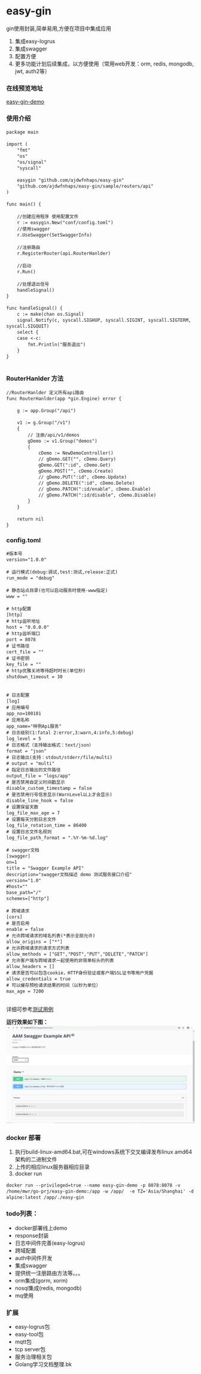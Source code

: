 # easy-gin
gin使用封装,简单易用,方便在项目中集成应用
1. 集成easy-logrus
2. 集成swagger
3. 配置方便
4. 更多功能计划后续集成，以方便使用（常用web开发：orm, redis, mongodb, jwt, auth2等）

### 在线预览地址 
[easy-gin-demo](http://47.115.33.58:8078/swagger/index.html)

### 使用介绍
```
package main

import (
	"fmt"
	"os"
	"os/signal"
	"syscall"

	easygin "github.com/ajdwfnhaps/easy-gin"
	"github.com/ajdwfnhaps/easy-gin/sample/routers/api"
)

func main() {

	//创建应用程序 使用配置文件
	r := easygin.New("conf/config.toml")
	//使用swagger
	r.UseSwagger(SetSwaggerInfo)

	//注册路由
	r.RegisterRouter(api.RouterHanlder)

	//启动
	r.Run()

	//处理退出信号
	handleSignal()
}

func handleSignal() {
	c := make(chan os.Signal)
	signal.Notify(c, syscall.SIGHUP, syscall.SIGINT, syscall.SIGTERM, syscall.SIGQUIT)
	select {
	case <-c:
		fmt.Println("服务退出")
	}
}


```

### RouterHanlder 方法

```
//RouterHanlder 定义所有api路由
func RouterHanlder(app *gin.Engine) error {

	g := app.Group("/api")

	v1 := g.Group("/v1")
	{
		// 注册/api/v1/demos
		gDemo := v1.Group("demos")
		{
			cDemo := NewDemoController()
			// gDemo.GET("", cDemo.Query)
			gDemo.GET(":id", cDemo.Get)
			gDemo.POST("", cDemo.Create)
			// gDemo.PUT(":id", cDemo.Update)
			// gDemo.DELETE(":id", cDemo.Delete)
			// gDemo.PATCH(":id/enable", cDemo.Enable)
			// gDemo.PATCH(":id/disable", cDemo.Disable)
		}
	}

	return nil
}

```

### config.toml

```
#版本号
version="1.0.0"

# 运行模式(debug:调试,test:测试,release:正式)
run_mode = "debug"

# 静态站点目录(也可以启动服务时使用-www指定)
www = ""

# http配置
[http]
# http监听地址
host = "0.0.0.0"
# http监听端口
port = 8078
# 证书路径
cert_file = ""
# 证书密钥
key_file = ""
# http优雅关闭等待超时时长(单位秒)
shutdown_timeout = 30


# 日志配置
[log]
# 应用编号
app_no=100101
# 应用名称
app_name="样例Api服务"
# 日志级别(1:fatal 2:error,3:warn,4:info,5:debug)
log_level = 5
# 日志格式（支持输出格式：text/json）
format = "json"
# 日志输出(支持：stdout/stderr/file/multi)
# output = "multi"
# 指定日志输出的文件路径
output_file = "logs/app"
# 是否禁用自定义时间戳显示
disable_custom_timestamp = false
# 是否禁用行号信息显示(WarnLevel以上才会显示)
disable_line_hook = false
# 设置保留天数
log_file_max_age = 7
# 设置每天分割日志文件
log_file_rotation_time = 86400
# 设置日志文件名规则
log_file_path_format = ".%Y-%m-%d.log"

# swagger文档
[swagger]
on=1
title = "Swagger Example API"
description="swagger文档描述 demo 测试服务接口介绍"
version="1.0"
#host=""
base_path="/"
schemes=["http"]

# 跨域请求
[cors]
# 是否启用
enable = false
# 允许跨域请求的域名列表(*表示全部允许)
allow_origins = ["*"]
# 允许跨域请求的请求方式列表
allow_methods = ["GET","POST","PUT","DELETE","PATCH"]
# 允许客户端与跨域请求一起使用的非简单标头的列表
allow_headers = []
# 请求是否可以包含cookie，HTTP身份验证或客户端SSL证书等用户凭据
allow_credentials = true
# 可以缓存预检请求结果的时间（以秒为单位）
max_age = 7200


```

详细可参考[测试用例](sample/main.go)

**运行效果如下图：**
![text](https://github.com/ajdwfnhaps/easy-gin/blob/master/pics/swagger.png)

### docker 部署
1. 执行build-linux-amd64.bat,可在windows系统下交叉编译发布linux amd64架构的二进制文件
2. 上传的相应linux服务器相应目录
3. docker run

```
docker run --privileged=true --name easy-gin-demo -p 8078:8078 -v /home/mwr/go-prj/easy-gin-demo:/app -w /app/  -e TZ='Asia/Shanghai' -d alpine:latest /app/./easy-gin
```

### todo列表：
- docker部署线上demo
- response封装
- 日志中间件完善(easy-logrus)
- 跨域配置
- auth中间件开发
- 集成swagger
- 提供统一注册路由方法等。。。
- orm集成(gorm, xorm)
- nosql集成(redis, mongodb)
- mq使用

### 扩展
- easy-logrus包
- easy-tool包
- mqtt包
- tcp server包
- 服务治理相关包
- Golang学习文档整理.bk
